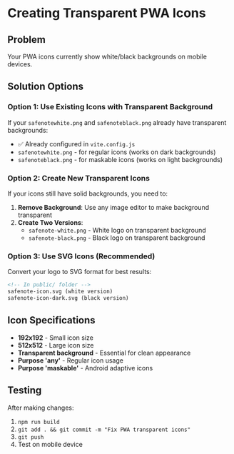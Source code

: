 # Creating Transparent PWA Icons

## Problem
Your PWA icons currently show white/black backgrounds on mobile devices.

## Solution Options

### Option 1: Use Existing Icons with Transparent Background
If your `safenotewhite.png` and `safenoteblack.png` already have transparent backgrounds:
- ✅ Already configured in `vite.config.js`
- `safenotewhite.png` - for regular icons (works on dark backgrounds)
- `safenoteblack.png` - for maskable icons (works on light backgrounds)

### Option 2: Create New Transparent Icons
If your icons still have solid backgrounds, you need to:

1. **Remove Background**: Use any image editor to make background transparent
2. **Create Two Versions**:
   - `safenote-white.png` - White logo on transparent background
   - `safenote-black.png` - Black logo on transparent background

### Option 3: Use SVG Icons (Recommended)
Convert your logo to SVG format for best results:
```html
<!-- In public/ folder -->
safenote-icon.svg (white version)
safenote-icon-dark.svg (black version)
```

## Icon Specifications
- **192x192** - Small icon size
- **512x512** - Large icon size
- **Transparent background** - Essential for clean appearance
- **Purpose 'any'** - Regular icon usage
- **Purpose 'maskable'** - Android adaptive icons

## Testing
After making changes:
1. `npm run build`
2. `git add . && git commit -m "Fix PWA transparent icons"`
3. `git push`
4. Test on mobile device
